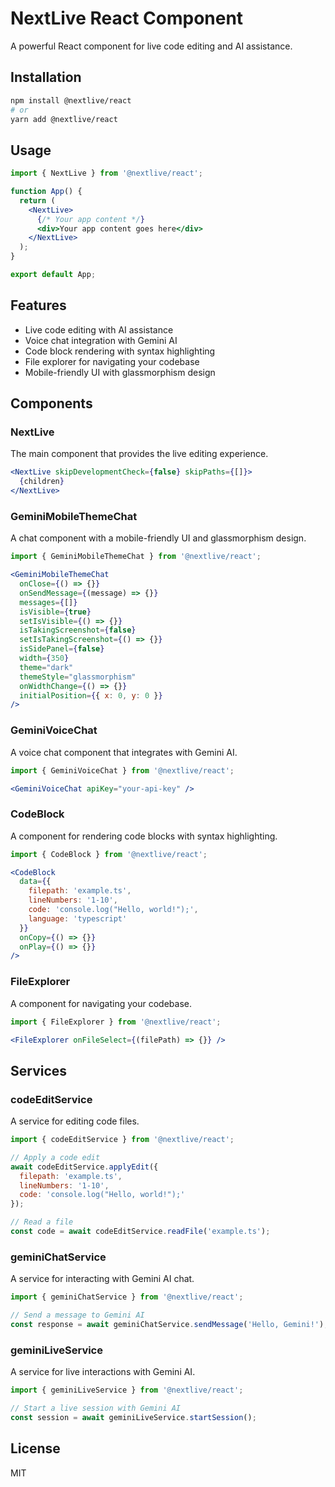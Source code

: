 # NextLive React Component

A powerful React component for live code editing and AI assistance.

## Installation

```bash
npm install @nextlive/react
# or
yarn add @nextlive/react
```

## Usage

```jsx
import { NextLive } from '@nextlive/react';

function App() {
  return (
    <NextLive>
      {/* Your app content */}
      <div>Your app content goes here</div>
    </NextLive>
  );
}

export default App;
```

## Features

- Live code editing with AI assistance
- Voice chat integration with Gemini AI
- Code block rendering with syntax highlighting
- File explorer for navigating your codebase
- Mobile-friendly UI with glassmorphism design

## Components

### NextLive

The main component that provides the live editing experience.

```jsx
<NextLive skipDevelopmentCheck={false} skipPaths={[]}>
  {children}
</NextLive>
```

### GeminiMobileThemeChat

A chat component with a mobile-friendly UI and glassmorphism design.

```jsx
import { GeminiMobileThemeChat } from '@nextlive/react';

<GeminiMobileThemeChat
  onClose={() => {}}
  onSendMessage={(message) => {}}
  messages={[]}
  isVisible={true}
  setIsVisible={() => {}}
  isTakingScreenshot={false}
  setIsTakingScreenshot={() => {}}
  isSidePanel={false}
  width={350}
  theme="dark"
  themeStyle="glassmorphism"
  onWidthChange={() => {}}
  initialPosition={{ x: 0, y: 0 }}
/>
```

### GeminiVoiceChat

A voice chat component that integrates with Gemini AI.

```jsx
import { GeminiVoiceChat } from '@nextlive/react';

<GeminiVoiceChat apiKey="your-api-key" />
```

### CodeBlock

A component for rendering code blocks with syntax highlighting.

```jsx
import { CodeBlock } from '@nextlive/react';

<CodeBlock
  data={{
    filepath: 'example.ts',
    lineNumbers: '1-10',
    code: 'console.log("Hello, world!");',
    language: 'typescript'
  }}
  onCopy={() => {}}
  onPlay={() => {}}
/>
```

### FileExplorer

A component for navigating your codebase.

```jsx
import { FileExplorer } from '@nextlive/react';

<FileExplorer onFileSelect={(filePath) => {}} />
```

## Services

### codeEditService

A service for editing code files.

```jsx
import { codeEditService } from '@nextlive/react';

// Apply a code edit
await codeEditService.applyEdit({
  filepath: 'example.ts',
  lineNumbers: '1-10',
  code: 'console.log("Hello, world!");'
});

// Read a file
const code = await codeEditService.readFile('example.ts');
```

### geminiChatService

A service for interacting with Gemini AI chat.

```jsx
import { geminiChatService } from '@nextlive/react';

// Send a message to Gemini AI
const response = await geminiChatService.sendMessage('Hello, Gemini!');
```

### geminiLiveService

A service for live interactions with Gemini AI.

```jsx
import { geminiLiveService } from '@nextlive/react';

// Start a live session with Gemini AI
const session = await geminiLiveService.startSession();
```

## License

MIT
